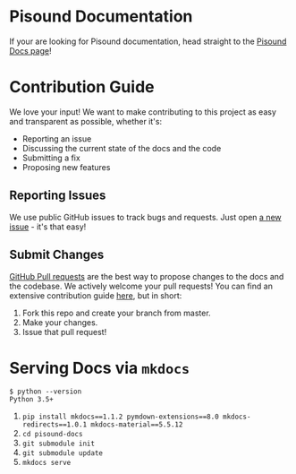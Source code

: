 # Pisound Documentation

If your are looking for Pisound documentation, head straight to the [Pisound Docs page](https://blokas.io/pisound/docs/)!


# Contribution Guide

We love your input! We want to make contributing to this project as easy and transparent as possible, whether it's:

- Reporting an issue
- Discussing the current state of the docs and the code
- Submitting a fix
- Proposing new features

## Reporting Issues
We use public GitHub issues to track bugs and requests. Just open [a new issue](https://github.com/BlokasLabs/pisound-docs/issues) - it's that easy!

## Submit Changes
[GitHub Pull requests](https://docs.github.com/en/pull-requests) are the best way to propose changes to the docs and the codebase. We actively welcome your pull requests! You can find an extensive contribution guide [here](https://github.com/firstcontributions/first-contributions), but in short:

1. Fork this repo and create your branch from master.
1. Make your changes.
1. Issue that pull request!


# Serving Docs via `mkdocs`

```
$ python --version
Python 3.5+
```

1. `pip install mkdocs==1.1.2 pymdown-extensions==8.0 mkdocs-redirects==1.0.1 mkdocs-material==5.5.12`
1. `cd pisound-docs`
1. `git submodule init`
1. `git submodule update`
1. `mkdocs serve`